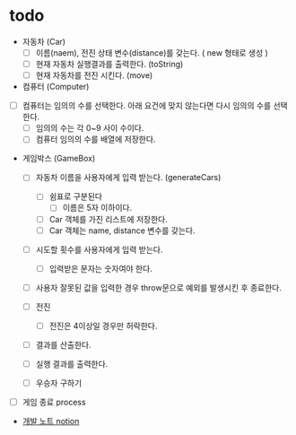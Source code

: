 # todo

- 자동차 (Car)
  - [ ] 이름(naem), 전진 상태 변수(distance)를 갖는다. ( new 형태로 생성 )
  - [ ] 현재 자동차 실행결과를 출력한다. (toString)
  - [ ] 현재 자동차를 전진 시킨다. (move)

- 컴퓨터 (Computer)
- [ ] 컴퓨터는 임의의 수를 선택한다. 아래 요건에 맞지 않는다면 다시 임의의 수를 선택한다.
    - [ ] 임의의 수는 각 0~9 사이 수이다.
    - [ ] 컴퓨터 임의의 수를 배열에 저장한다.

- 게임박스 (GameBox)
  - [ ] 자동차 이름을 사용자에게 입력 받는다. (generateCars)
    - [ ] 쉼표로 구분된다
      - [ ] 이름은 5자 이하이다.
    - [ ] Car 객체를 가진 리스트에 저장한다.
    - [ ] Car 객체는 name, distance 변수를 갖는다.
    
  - [ ] 시도할 횟수를 사용자에게 입력 받는다.
    - [ ] 입력받은 문자는 숫자여야 한다.
    
  - [ ] 사용자 잘못된 값을 입력한 경우 throw문으로 예외를 발생시킨 후 종료한다.

  - [ ] 전진
    - [ ] 전진은 4이상일 경우만 허락한다.
  - [ ] 결과를 산출한다.
  - [ ] 실행 결과를 출력한다.
  - [ ] 우승자 구하기

- [ ] 게임 종료 process

- [개발 노트 notion]()